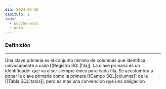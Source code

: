 ```yaml
---
dia: 2024-05-10
capitulo: 1
tags:
  - bdd/General
  - nota
---
```

### Definición
---
Una clave primaria es el conjunto mínimo de columnas que identifica unívocamente a cada [[Registro SQL|fila]]. La clave primaria es un identificador que va a ser siempre único para cada fila. Se acostumbra a poner la clave primaria como la primera [[Campo SQL|columna]] de la [[Tabla SQL|tabla]], pero es más una convención que una obligación